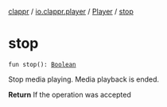 [clappr](../../index.md) / [io.clappr.player](../index.md) / [Player](index.md) / [stop](.)

# stop

`fun stop(): `[`Boolean`](https://kotlinlang.org/api/latest/jvm/stdlib/kotlin/-boolean/index.html)

Stop media playing. Media playback is ended.

**Return**
If the operation was accepted

